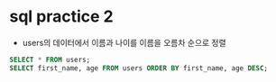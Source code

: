 # sql practice 2

- users의 데이터에서 이름과 나이를 이름을 오름차 순으로 정렬

```sql
SELECT * FROM users;
SELECT first_name, age FROM users ORDER BY first_name, age DESC;
```